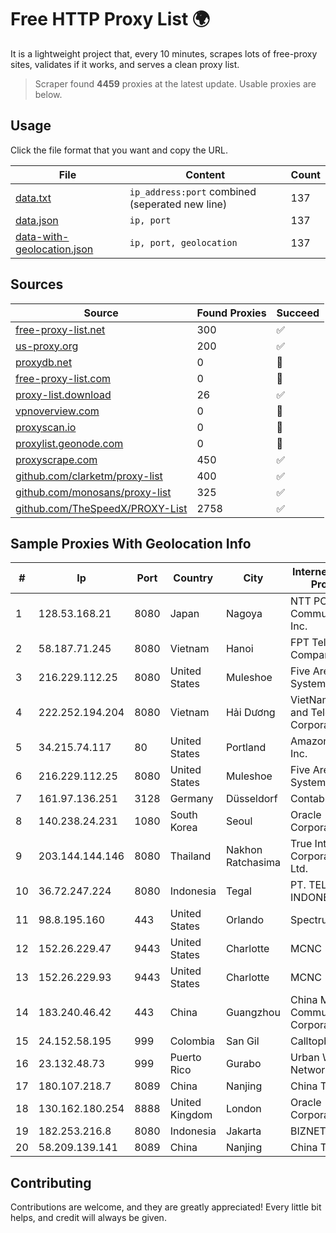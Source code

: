 
# Free HTTP Proxy List 🌍

It is a lightweight project that, every 10 minutes, scrapes lots of free-proxy sites, validates if it works, and serves a clean proxy list.


> Scraper found **4459** proxies at the latest update. Usable proxies are below.

## Usage

Click the file format that you want and copy the URL.


|File|Content|Count|
|----|-------|-----|
|[data.txt](https://raw.githubusercontent.com/themiralay/Proxy-List-World/master/data.txt)|`ip_address:port` combined (seperated new line)|137|
|[data.json](https://raw.githubusercontent.com/themiralay/Proxy-List-World/master/data.json)|`ip, port`|137|
|[data-with-geolocation.json](https://raw.githubusercontent.com/themiralay/Proxy-List-World/master/data-with-geolocation.json)|`ip, port, geolocation`|137|

## Sources

|Source|Found Proxies|Succeed|
|------|-------------|-------|
|[free-proxy-list.net](https://free-proxy-list.net)|300|✅|
|[us-proxy.org](https://www.us-proxy.org)|200|✅|
|[proxydb.net](http://proxydb.net)|0|🚫|
|[free-proxy-list.com](https://free-proxy-list.com/?page=&port=&type%5B%5D=http&type%5B%5D=https&up_time=0&search=Search)|0|🚫|
|[proxy-list.download](https://www.proxy-list.download/HTTP)|26|✅|
|[vpnoverview.com](https://vpnoverview.com/privacy/anonymous-browsing/free-proxy-servers)|0|🚫|
|[proxyscan.io](https://www.proxyscan.io)|0|🚫|
|[proxylist.geonode.com](https://proxylist.geonode.com/api/proxy-list?limit=300&page=1&sort_by=lastChecked&sort_type=desc&protocols=http,https)|0|🚫|
|[proxyscrape.com](https://api.proxyscrape.com/v2/?request=displayproxies&protocol=http&timeout=10000&country=all&ssl=all&anonymity=all)|450|✅|
|[github.com/clarketm/proxy-list](https://raw.githubusercontent.com/clarketm/proxy-list/master/proxy-list-raw.txt)|400|✅|
|[github.com/monosans/proxy-list](https://raw.githubusercontent.com/monosans/proxy-list/main/proxies/http.txt)|325|✅|
|[github.com/TheSpeedX/PROXY-List](https://raw.githubusercontent.com/TheSpeedX/PROXY-List/master/http.txt)|2758|✅|


## Sample Proxies With Geolocation Info

|#|Ip|Port|Country|City|Internet Service Provider|
|-|--|----|-------|----|-------------------------|
|1|128.53.168.21|8080|Japan|Nagoya|NTT PC Communications, Inc.|
|2|58.187.71.245|8080|Vietnam|Hanoi|FPT Telecom Company|
|3|216.229.112.25|8080|United States|Muleshoe|Five Area Systems, LLC|
|4|222.252.194.204|8080|Vietnam|Hải Dương|VietNam Post and Telecom Corporation|
|5|34.215.74.117|80|United States|Portland|Amazon.com, Inc.|
|6|216.229.112.25|8080|United States|Muleshoe|Five Area Systems, LLC|
|7|161.97.136.251|3128|Germany|Düsseldorf|Contabo GmbH|
|8|140.238.24.231|1080|South Korea|Seoul|Oracle Corporation|
|9|203.144.144.146|8080|Thailand|Nakhon Ratchasima|True Internet Corporation CO. Ltd.|
|10|36.72.247.224|8080|Indonesia|Tegal|PT. TELKOM INDONESIA|
|11|98.8.195.160|443|United States|Orlando|Spectrum|
|12|152.26.229.47|9443|United States|Charlotte|MCNC|
|13|152.26.229.93|9443|United States|Charlotte|MCNC|
|14|183.240.46.42|443|China|Guangzhou|China Mobile Communications Corporation|
|15|24.152.58.195|999|Colombia|San Gil|Calltopbx S.A.S.|
|16|23.132.48.73|999|Puerto Rico|Gurabo|Urban Wifi Networks LLC|
|17|180.107.218.7|8089|China|Nanjing|China Telecom|
|18|130.162.180.254|8888|United Kingdom|London|Oracle Corporation|
|19|182.253.216.8|8080|Indonesia|Jakarta|BIZNET|
|20|58.209.139.141|8089|China|Nanjing|China Telecom|



## Contributing

Contributions are welcome, and they are greatly appreciated! Every
little bit helps, and credit will always be given.

